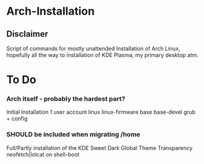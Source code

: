 # Arch-Installation
## Disclaimer
Script of commands for mostly unattended Installation of Arch Linux, hopefully all the way to installation of KDE Plasma, my primary desktop atm.

# To Do

### Arch itself - probably the hardest part?

  Initial Installation
  1 user account
  linux
  linux-firmware
  base
  base-devel
  grub + config

  
### SHOULD be included when migrating /home
  Full/Partly installation of the KDE Sweet Dark Global Theme
  Transparency
  neofetch|lolcat on shell-boot
